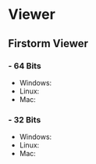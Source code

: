 # Viewer

## Firstorm Viewer

### - 64 Bits

  * Windows:
  * Linux:
  * Mac:

### - 32 Bits

  * Windows:
  * Linux:
  * Mac:
